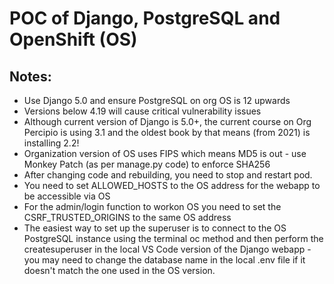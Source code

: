 # POC of Django, PostgreSQL and OpenShift (OS)

## Notes:
- Use Django 5.0 and ensure PostgreSQL on org OS is 12 upwards
- Versions below 4.19 will cause critical vulnerability issues
- Although current version of Django is 5.0+, the current course on Org Percipio is using 3.1 and the oldest book by that means (from 2021) is installing 2.2!
- Organization version of OS uses FIPS which means MD5 is out - use Monkey Patch (as per manage.py code) to enforce SHA256
- After changing code and rebuilding, you need to stop and restart pod.
- You need to set ALLOWED_HOSTS to the OS address for the webapp to be accessible via OS
- For the admin/login function to workon OS you need to set the CSRF_TRUSTED_ORIGINS to the same OS address
- The easiest way to set up the superuser is to connect to the OS PostgreSQL instance using the terminal oc method and then perform the createsuperuser in the local VS Code version of the Django webapp - you may need to change the database name in the local .env file if it doesn't match the one used in the OS version.
